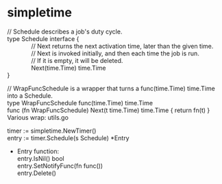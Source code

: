 # simpletime
  
// Schedule describes a job's duty cycle.  
type Schedule interface {  
&emsp;&emsp;&emsp;&emsp;// Next returns the next activation time, later than the given time.  
&emsp;&emsp;&emsp;&emsp;// Next is invoked initially, and then each time the job is run.  
&emsp;&emsp;&emsp;&emsp;// If it is empty, it will be deleted.  
&emsp;&emsp;&emsp;&emsp;Next(time.Time) time.Time  
}  
  
// WrapFuncSchedule is a wrapper that turns a func(time.Time) time.Time into a Schedule.  
type WrapFuncSchedule func(time.Time) time.Time  
func (fn WrapFuncSchedule) Next(t time.Time) time.Time { return fn(t) }  
Various wrap: utils.go  
  
timer := simpletime.NewTimer()  
entry := timer.Schedule(s Schedule) *Entry  
  
- Entry function:  
entry.IsNil() bool  
entry.SetNotifyFunc(fn func())  
entry.Delete()  
